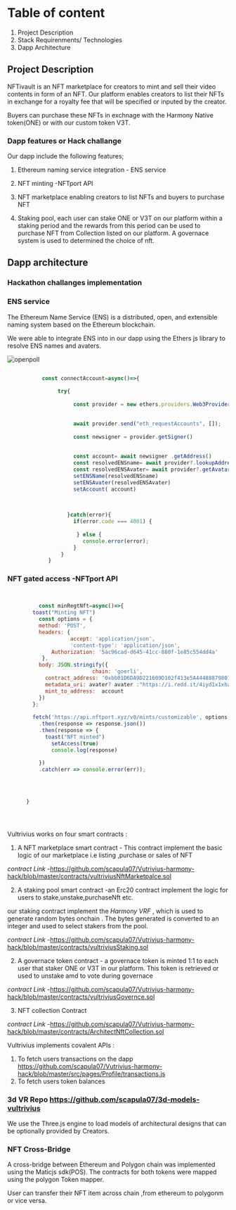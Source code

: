 
# Table of content

1. Project Description
1. Stack Requirenments/ Technologies
1. Dapp Architecture


## Project Description

NFTivault is an NFT marketplace for creators to mint and sell their video contents in form of an NFT. Our platform enables creators to list their NFTs in exchange for a royalty fee that will be specified or inputed by the creator.

Buyers can purchase these NFTs in exchnage with the Harmony Native token(ONE) or with our custom token V3T.

### Dapp features or Hack challange

 Our dapp include the following features;

1. Ethereum naming service integration - ENS service
2. NFT minting -NFTport API

4. NFT marketplace enabling creators to list NFTs and buyers to purchase NFT
6. Staking pool, each user can stake ONE or V3T on our platform within a staking period and the rewards from this period can be used to purchase NFT from Collection listed on our platform. A governace system is used to determined the choice of nft.


## Dapp architecture

###  Hackathon challanges  implementation 




###   ENS service



The Ethereum Name Service (ENS) is a distributed, open, and extensible naming system based on the Ethereum blockchain.

We were able to integrate ENS into in our dapp using the Ethers js library to resolve ENS names and avaters.


![openpoll](https://firebasestorage.googleapis.com/v0/b/scapula-57ce3.appspot.com/o/telemed%2FScreen%20Shot%202023-01-11%20at%2011.26.45%20AM.png?alt=media&token=4c9e219f-4ece-4ebe-ab7d-24c37e5170b6)




````js

           const connectAccount=async()=>{
       
                try{
           
                     const provider = new ethers.providers.Web3Provider(window.ethereum)

          
                     await provider.send("eth_requestAccounts", []);
                    
                     const newsigner = provider.getSigner()
                    
                   
                     const account= await newsigner .getAddress()
                     const resolvedENSname= await provider?.lookupAddress(account);
                     const resolvedENSAvater= await provider?.getAvatar(resolvedENSname ) 
                     setENSName(resolvedENSname)
                     setENSAvater(resolvedENSAvater)
                     setAccount( account)
        
   

                   }catch(error){
                     if(error.code === 4001) {
                      
                      } else {
                        console.error(error);
                     }
                 }
             }


````




### NFT gated access -NFTport API



````js
       

	      const minRegtNft=async()=>{
		toast("Minting NFT")
		  const options = {
		  method: 'POST',
		  headers: {
	                accept: 'application/json',
	                'content-type': 'application/json',
		      Authorization: '5ac96cad-d645-41cc-880f-1e85c554dd4a'
		   },
		  body: JSON.stringify({
	                       chain: 'goerli',
			contract_address: '0xbb01D6DA9D221609D102f413e5A444888798075c',
			metadata_uri: avater? avater :"https://i.redd.it/4iyd1x1xha681.jpg",
			mint_to_address:  account
		  })
		};
		
		fetch('https://api.nftport.xyz/v0/mints/customizable', options)
		  .then(response => response.json())
		  .then(response => {
			toast("NFT minted")
			  setAccess(true)
			  console.log(response)
	
		  })
		  .catch(err => console.error(err));


		  
	
	  }

      



````







Vultrivius works on four smart contracts :

1. A NFT marketplace smart contract - This contract implement the basic logic of our marketplace i.e listing ,purchase or sales of NFT

 *contract Link* -<https://github.com/scapula07/Vutrivius-harmony-hack/blob/master/contracts/vultriviusNftMarketpalce.sol>



2. A staking pool smart contract -an Erc20 contract implement the logic for users to stake,unstake,purchaseNft etc.

 our staking contract implement the *Harmony VRF* , which is used to generate random bytes onchain . The bytes generated is converted to an integer and used to select stakers from the pool.
 
  *contract Link* -<https://github.com/scapula07/Vutrivius-harmony-hack/blob/master/contracts/vultriviusStaking.sol>
  
2. A governace token contract - a governace token is minted 1:1 to each user that staker ONE or V3T in our platform. This token is retrieved or used to unstake amd to vote during governace


 *contract Link* -<https://github.com/scapula07/Vutrivius-harmony-hack/blob/master/contracts/vultriviusGovernce.sol>
 

3. NFT collection Contract


 *contract Link* -<https://github.com/scapula07/Vutrivius-harmony-hack/blob/master/contracts/ArchitectNftCollection.sol>
 
 
Vultrivius implements covalent APIs  :

1. To fetch users transactions on the dapp <https://github.com/scapula07/Vutrivius-harmony-hack/blob/master/src/pages/Profile/transactions.js>
1. To fetch users token balances

### 3d VR  Repo <https://github.com/scapula07/3d-models-vultrivius>
   We use the Three.js engine to load models of architectural designs that can be optionally provided by Creators.

### NFT Cross-Bridge 

A cross-bridge between Ethereum and Polygon chain was implemented using the Maticjs sdk(POS). The contracts for both tokens were mapped using the polygon Token mapper.

User can transfer their NFT item across chain ,from ethereum to polygonm or vice versa.

